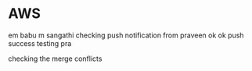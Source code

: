 # AWS
em babu m sangathi
checking push notification from praveen
ok ok
push success
testing pra

checking the merge conflicts